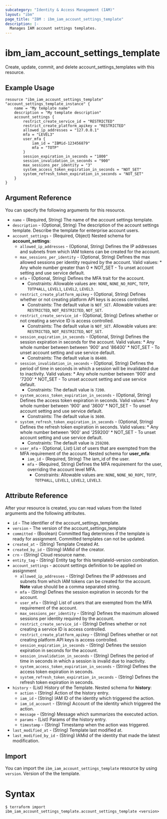 ```yaml
---
subcategory: "Identity & Access Management (IAM)"
layout: "ibm"
page_title: "IBM : ibm_iam_account_settings_template"
description: |-
  Manages IAM account settings templates.
---
```


# ibm_iam_account_settings_template

Create, update, commit, and delete account_settings_templates with this resource.

## Example Usage

```hcl
resource "ibm_iam_account_settings_template" "account_settings_template_instance" {
	name = "My template name"
	description = "My template description"
	account_settings {
		restrict_create_service_id = "RESTRICTED"
		restrict_create_platform_apikey = "RESTRICTED"
		allowed_ip_addresses = "127.0.0.1"
		mfa = "LEVEL3"
		user_mfa {
			iam_id = "IBMid-123456879"
			mfa = "TOTP"
		}
		session_expiration_in_seconds = "1800"
		session_invalidation_in_seconds = "900"
		max_sessions_per_identity = "3"
		system_access_token_expiration_in_seconds = "NOT_SET"
		system_refresh_token_expiration_in_seconds = "NOT_SET"
	}
}
```

## Argument Reference

You can specify the following arguments for this resource.

* `name` - (Required, String) The name of the account settings template.
* `description` - (Optional, String) The description of the account settings template. Describe the template for enterprise account users.
* `account_settings` - (Required, Object) Nested schema for **account_settings**:
	* `allowed_ip_addresses` - (Optional, String) Defines the IP addresses and subnets from which IAM tokens can be created for the account.
	* `max_sessions_per_identity` - (Optional, String) Defines the max allowed sessions per identity required by the account. Valid values:  * Any whole number greater than 0  * NOT_SET - To unset account setting and use service default.
	* `mfa` - (Optional, String) Defines the MFA trait for the account. 
	  * Constraints: Allowable values are: `NONE`, `NONE_NO_ROPC`, `TOTP`, `TOTP4ALL`, `LEVEL1`, `LEVEL2`, `LEVEL3`.
	* `restrict_create_platform_apikey` - (Optional, String) Defines whether or not creating platform API keys is access controlled.
	  * Constraints: The default value is `NOT_SET`. Allowable values are: `RESTRICTED`, `NOT_RESTRICTED`, `NOT_SET`.
	* `restrict_create_service_id` - (Optional, String) Defines whether or not creating a service ID is access controlled.
	  * Constraints: The default value is `NOT_SET`. Allowable values are: `RESTRICTED`, `NOT_RESTRICTED`, `NOT_SET`.
	* `session_expiration_in_seconds` - (Optional, String) Defines the session expiration in seconds for the account. Valid values:  * Any whole number between between '900' and '86400'  * NOT_SET - To unset account setting and use service default.
	  * Constraints: The default value is `86400`.
	* `session_invalidation_in_seconds` - (Optional, String) Defines the period of time in seconds in which a session will be invalidated due to inactivity. Valid values:  * Any whole number between '900' and '7200'  * NOT_SET - To unset account setting and use service default.
	  * Constraints: The default value is `7200`.
	* `system_access_token_expiration_in_seconds` - (Optional, String) Defines the access token expiration in seconds. Valid values:  * Any whole number between '900' and '3600'  * NOT_SET - To unset account setting and use service default.
	  * Constraints: The default value is `3600`.
	* `system_refresh_token_expiration_in_seconds` - (Optional, String) Defines the refresh token expiration in seconds. Valid values:  * Any whole number between '900' and '259200'  * NOT_SET - To unset account setting and use service default.
	  * Constraints: The default value is `259200`.
	* `user_mfa` - (Optional, List) List of users that are exempted from the MFA requirement of the account.
	Nested schema for **user_mfa**:
		* `iam_id` - (Required, String) The iam_id of the user.
		* `mfa` - (Required, String) Defines the MFA requirement for the user, overriding the account level MFA.
		  * Constraints: Allowable values are: `NONE`, `NONE_NO_ROPC`, `TOTP`, `TOTP4ALL`, `LEVEL1`, `LEVEL2`, `LEVEL3`.

## Attribute Reference

After your resource is created, you can read values from the listed arguments and the following attributes.

* `id` - The identifier of the account_settings_template.
* `version` - The version of the account_settings_template
* `committed` - (Boolean) Committed flag determines if the template is ready for assignment. Committed templates can not be updated.
* `created_at` - (String) Template Created At.
* `created_by_id` - (String) IAMid of the creator.
* `crn` - (String) Cloud resource name.
* `entity_tag` - (String) Entity tag for this templateId-version combination.
* `account_settings` - account settings definition to be applied on assignment
  * `allowed_ip_addresses` - (String) Defines the IP addresses and subnets from which IAM tokens can be created for the account. **Note** value should be a comma separated string.
  * `mfa` - (String) Defines the session expiration in seconds for the account.
  * `user_mfa` - (String) List of users that are exempted from the MFA requirement of the account.
  * `max_sessions_per_identity` - (String) Defines the maximum allowed sessions per identity required by the account.
  * `restrict_create_service_id` - (String) Defines whether or not creating a service ID is access controlled.
  * `restrict_create_platform_apikey` - (String) Defines whether or not creating platform API keys is access controlled.
  * `session_expiration_in_seconds` - (String) Defines the session expiration in seconds for the account.
  * `session_invalidation_in_seconds` - (String) Defines the period of time in seconds in which a session is invalid due to inactivity.
  * `system_access_token_expiration_in_seconds` - (String) Defines the access token expiration in seconds.
  * `system_refresh_token_expiration_in_seconds` - (String) Defines the refresh token expiration in seconds.
* `history` - (List) History of the Template.
Nested schema for **history**:
	* `action` - (String) Action of the history entry.
	* `iam_id` - (String) IAM ID of the identity which triggered the action.
	* `iam_id_account` - (String) Account of the identity which triggered the action.
	* `message` - (String) Message which summarizes the executed action.
	* `params` - (List) Params of the history entry.
	* `timestamp` - (String) Timestamp when the action was triggered.
* `last_modified_at` - (String) Template last modified at.
* `last_modified_by_id` - (String) IAMid of the identity that made the latest modification.



## Import

You can import the `ibm_iam_account_settings_template` resource by using `version`. Version of the the template.

# Syntax
```
$ terraform import ibm_iam_account_settings_template.account_settings_template <version>
```
